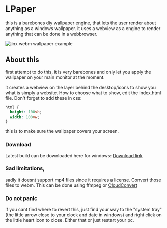 # LPaper
this is a barebones diy wallpaper engine, that lets the user render about anything as a windows wallpaper.
it uses a webview as a engine to render anything that can be done in a webbrowser.

![jinx webm wallpaper example](example.gif)

## About this
first attempt to do this, it is very barebones and only let you apply the wallpaper on your main monitor at the moment.

it creates a webview on the layer behind the desktop/icons to show you what is simply a website. How to choose what to show, edit the index.html file.
Don't forget to add these in css:

```css
html {
  height: 100vh;
  width: 100vw;
}
```

this is to make sure the wallpaper covers your screen.

### Download
Latest build can be downloaded here for windows: [Download link](https://github.com/Myxelium/LPaper/releases/download/build/Build.zip)

### Sad limitations,
sadly it doesnt support mp4 files since it requires a license. Convert those files to webm. This can be done using ffmpeg or [CloudConvert](https://cloudconvert.com/)

### Do not panic
if you cant find where to revert this, just find your way to the "system tray" (the little arrow close to your clock and date in windows) and right click on the little heart icon to close. Either that or just restart your pc.
